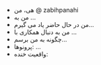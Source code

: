 - هی، من @ zabihpanahi
- من به ...
- من در حال حاضر یاد می گیرم...
- من به دنبال همکاری با ...
- چگونه به من برسم...
- پرونوها: ...
- واقعیت خنده: 

<!---
zabihpanahi/zabihpanahi is a ✨ special ✨ repository because its `README.md` (this file) appears on your GitHub profile.
می توانید لینک پیش بینی را کلیک کنید تا به تغییرات خود نگاه کنید.
--->
